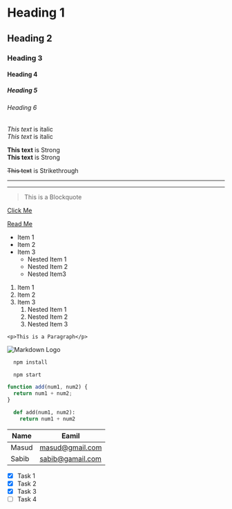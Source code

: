 <!-- Heading -->

# Heading 1

## Heading 2

### Heading 3

#### Heading 4

##### Heading 5

###### Heading 6

<!-- Italic -->

_This text_ is italic  
_This text_ is italic

<!-- Strong -->

**This text** is Strong  
**This text** is Strong

<!-- Strikethrough -->

~~This text~~ is Strikethrough

<!-- Horizontal Rule -->

---

---

<!-- Blockquote -->

> This is a Blockquote

<!-- Links -->

[Click Me](https://www.google.com)

[Read Me](https://www.google.com "This is a Google Website")

<!-- UL -->

- Item 1
- Item 2
- Item 3
  - Nested Item 1
  - Nested Item 2
  - Nested Item3

<!-- OL -->

1. Item 1
1. Item 2
1. Item 3
   1. Nested Item 1
   1. Nested Item 2
   1. Nested Item 3

<!-- Inline Code Block -->

`<p>This is a Paragraph</p>`

<!-- Image -->

![Markdown Logo](https://upload.wikimedia.org/wikipedia/commons/thumb/4/48/Markdown-mark.svg/1024px-Markdown-mark.svg.png)

<!-- GitHub Markdown -->

```bash
  npm install

  npm start
```

```javascript
function add(num1, num2) {
  return num1 + num2;
}
```

```python
  def add(num1, num2):
    return num1 + num2
```

<!-- table -->

| Name  | Eamil            |
| ----- | ---------------- |
| Masud | masud@gmail.com  |
| Sabib | sabib@gamail.com |

<!-- Task list -->

- [x] Task 1
- [x] Task 2
- [x] Task 3
- [ ] Task 4
